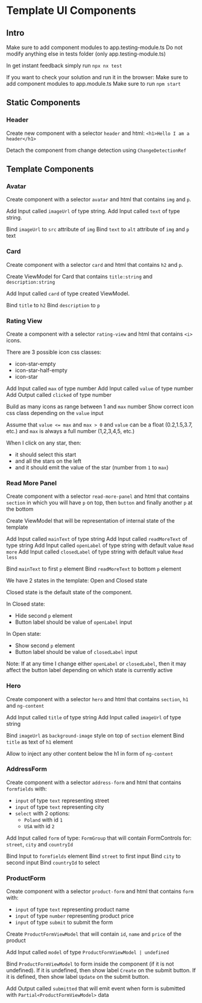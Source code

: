 # Template UI Components

## Intro

Make sure to add component modules to app.testing-module.ts
Do not modify anything else in tests folder (only app.testing-module.ts)

In get instant feedback simply run `npx nx test`

If you want to check your solution and run it in the browser:
Make sure to add component modules to app.module.ts
Make sure to run `npm start`

## Static Components

### Header

Create new component with a selector `header` and html: `<h1>Hello I am a header</h1>`

Detach the component from change detection using `ChangeDetectionRef`

## Template Components

### Avatar

Create component with a selector `avatar` and html that contains `img` and `p`.

Add Input called `imageUrl` of type string.
Add Input called `text` of type string.

Bind `imageUrl` to `src` attribute of `img`
Bind `text` to `alt` attribute of `img` and `p` text

### Card

Create component with a selector `card` and html that contains `h2` and `p`.

Create ViewModel for Card that contains `title:string` and `description:string`

Add Input called `card` of type created ViewModel.

Bind `title` to `h2`
Bind `description` to `p`

### Rating View

Create a component with a selector `rating-view` and html that contains `<i>` icons.

There are 3 possible icon css classes:

- icon-star-empty
- icon-star-half-empty
- icon-star

Add Input called `max` of type number
Add Input called `value` of type number
Add Output called `clicked` of type number

Build as many icons as range between 1 and `max` number
Show correct icon css class depending on the `value` input

Assume that `value <= max` and `max > 0` and `value` can be a float (0.2,1.5,3.7, etc.) and `max` is always a full number (1,2,3,4,5, etc.)

When I click on any star, then:

- it should select this start
- and all the stars on the left
- and it should emit the value of the star (number from `1` to `max`)

### Read More Panel

Create component with a selector `read-more-panel` and html that contains `section` in which you will have `p` on top, then `button` and finally another `p` at the bottom

Create ViewModel that will be representation of internal state of the template

Add Input called `mainText` of type string
Add Input called `readMoreText` of type string
Add Input called `openLabel` of type string with default value `Read more`
Add Input called `closedLabel` of type string with default value `Read less`

Bind `mainText` to first `p` element
Bind `readMoreText` to bottom `p` element

We have 2 states in the template: Open and Closed state

Closed state is the default state of the component.

In Closed state:

- Hide second `p` element
- Button label should be value of `openLabel` input

In Open state:

- Show second `p` element
- Button label should be value of `closedLabel` input

Note: If at any time I change either `openLabel` or `closedLabel`, then it may affect the button label depending on which state is currently active

### Hero

Create component with a selector `hero` and html that contains `section`, `h1` and `ng-content`

Add Input called `title` of type string
Add Input called `imageUrl` of type string

Bind `imageUrl` as `background-image` style on top of `section` element
Bind `title` as text of `h1` element

Allow to inject any other content below the h1 in form of `ng-content`

### AddressForm

Create component with a selector `address-form` and html that contains `formfields` with:

- `input` of type `text` representing street
- `input` of type `text` representing city
- `select` with 2 options:
  - `Poland` with id `1`
  - `USA` with id `2`

Add Input called `form` of type: `FormGroup` that will contain FormControls for: `street`, `city` and `countryId`

Bind Input to `formfields` element
Bind `street` to first input
Bind `city` to second input
Bind `countryId` to select

### ProductForm

Create component with a selector `product-form` and html that contains `form` with:

- `input` of type `text` representing product name
- `input` of type `number` representing product price
- `input` of type `submit` to submit the form

Create `ProductFormViewModel` that will contain `id`, `name` and `price` of the product

Add Input called `model` of type `ProductFormViewModel | undefined`

Bind `ProductFormViewModel` to form inside the component (if it is not undefined).
If it is undefined, then show label `Create` on the submit button.
If it is defined, then show label `Update` on the submit button.

Add Output called `submitted` that will emit event when form is submitted with `Partial<ProductFormViewModel>` data
